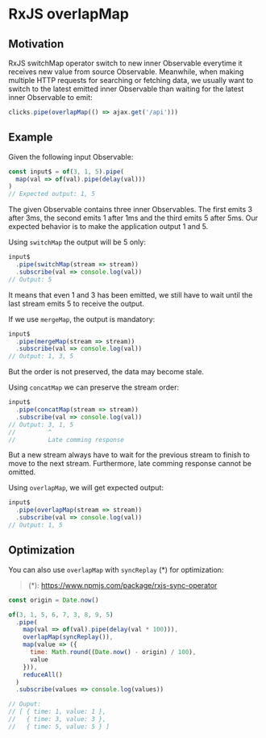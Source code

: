 # RxJS overlapMap

## Motivation

RxJS switchMap operator switch to new inner Observable everytime it receives new value from source Observable. Meanwhile, when making multiple HTTP requests for searching or fetching data, we usually want to switch to the latest emitted inner Observable than waiting for the latest inner Observable to emit:

```js
clicks.pipe(overlapMap(() => ajax.get('/api')))
```

## Example

Given the following input Observable:

```jsx
const input$ = of(3, 1, 5).pipe(
  map(val => of(val).pipe(delay(val)))
)
// Expected output: 1, 5
```

The given Observable contains three inner Observables. The first emits 3 after 3ms, the second emits 1 after 1ms and the third emits 5 after 5ms. Our expected behavior is to make the application output 1 and 5.

Using `switchMap` the output will be 5 only:

```jsx
input$
  .pipe(switchMap(stream => stream))
  .subscribe(val => console.log(val))
// Output: 5
```

It means that even 1 and 3 has been emitted, we still have to wait until the last stream emits 5 to receive the output.

If we use `mergeMap`, the output is mandatory:

```jsx
input$
  .pipe(mergeMap(stream => stream))
  .subscribe(val => console.log(val))
// Output: 1, 3, 5
```

But the order is not preserved, the data may become stale.

Using `concatMap` we can preserve the stream order:

```jsx
input$
  .pipe(concatMap(stream => stream))
  .subscribe(val => console.log(val))
// Output: 3, 1, 5
//         ^
//         Late comming response
```

But a new stream always have to wait for the previous stream to finish to move to the next stream. Furthermore, late comming response cannot be omitted.

Using `overlapMap`, we will get expected output:

```jsx
input$
  .pipe(overlapMap(stream => stream))
  .subscribe(val => console.log(val))
// Output: 1, 5
```

## Optimization

You can also use `overlapMap` with `syncReplay` (\*) for optimization:

> (\*): https://www.npmjs.com/package/rxjs-sync-operator

```jsx
const origin = Date.now()

of(3, 1, 5, 6, 7, 3, 8, 9, 5)
  .pipe(
    map(val => of(val).pipe(delay(val * 100))),
    overlapMap(syncReplay()),
    map(value => ({
      time: Math.round((Date.now() - origin) / 100),
      value
    })),
    reduceAll()
  )
  .subscribe(values => console.log(values))

// Ouput:
// [ { time: 1, value: 1 },
//   { time: 3, value: 3 },
//   { time: 5, value: 5 } ]
```
